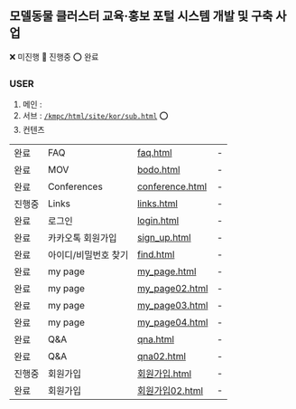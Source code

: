 ## 모델동물 클러스터 교육·홍보 포털 시스템 개발 및 구축 사업

❌ 미진행 🔺 진행중 ⭕ 완료

### USER
1. 메인 : <!--[`/kmpc/html/site/kor/index.html`](/kmpc/html/site/kor/index.html) ❌-->
2. 서브 : [`/kmpc/html/site/kor/sub.html`](/kmpc/html/site/kor/sub.html)  ⭕
3. 컨텐츠
<table>
    <tr>
       <td>완료</td>
        <td>FAQ</td>
        <td><a href="./html/site/kor/faq.html">faq.html</a></td>
        <td>-</td>
    </tr>
    <tr>
       <td>완료</td>
        <td>MOV</td>
        <td><a href="./html/site/kor/bodo.html">bodo.html</a></td>
        <td>-</td>
    </tr>
    <tr>
       <td>완료</td>
        <td>Conferences</td>
        <td><a href="./html/site/kor/conference.html">conference.html</a></td>
        <td>-</td>
    </tr>
    <tr>
       <td>진행중</td>
        <td>Links</td>
        <td><a href="./html/site/kor/links.html">links.html</a></td>
        <td>-</td>
    </tr>
    <tr>
        <td>완료</td>
        <td>로그인</td>
        <td><a href="./html/site/kor/login.html">login.html</a></td>
        <td>-</td>
    </tr>
    <tr>
        <td>완료</td>
        <td>카카오톡 회원가입</td>
        <td><a href="./html/site/kor/sign_up.html">sign_up.html</a></td>
        <td>-</td>
    </tr>
    <tr>
        <td>완료</td>
        <td>아이디/비밀번호 찾기</td>
        <td><a href="./html/site/kor/find.html">find.html</a></td>
        <td>-</td>
    </tr>
    <tr>
        <td>완료</td>
        <td>my page</td>
        <td><a href="./html/site/kor/my_page.html">my_page.html</a></td>
        <td>-</td>
    </tr>
    <tr>
        <td>완료</td>
        <td>my page</td>
        <td><a href="./html/site/kor/my_page02.html">my_page02.html</a></td>
        <td>-</td>
    </tr>
    <tr>
        <td>완료</td>
        <td>my page</td>
        <td><a href="./html/site/kor/my_page03.html">my_page03.html</a></td>
        <td>-</td>
    </tr>
    <tr>
        <td>완료</td>
        <td>my page</td>
        <td><a href="./html/site/kor/my_page04.html">my_page04.html</a></td>
        <td>-</td>
    </tr>
    <tr>
        <td>완료</td>
        <td>Q&A</td>
        <td><a href="./html/site/kor/qna.html">qna.html</a></td>
        <td>-</td>
    </tr>
    <tr>
        <td>완료</td>
        <td>Q&A</td>
        <td><a href="./html/site/kor/qna02.html">qna02.html</a></td>
        <td>-</td>
    </tr>
    <tr>
        <td>진행중</td>
        <td>회원가입</td>
        <td><a href="./html/site/kor/%ED%9A%8C%EC%9B%90%EA%B0%80%EC%9E%85.html">회원가입.html</a></td>
        <td>-</td>
    </tr>
    <tr>
        <td>완료</td>
        <td>회원가입</td>
        <td><a href="./html/site/kor/%ED%9A%8C%EC%9B%90%EA%B0%80%EC%9E%8502.html">회원가입02.html</a></td>
        <td>-</td>
    </tr>
</table>
